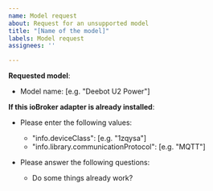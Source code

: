 ```yaml
---
name: Model request
about: Request for an unsupported model
title: "[Name of the model]"
labels: Model request
assignees: ''

---
```


<!-- PLEASE READ BEFORE POSTING A NEW ISSUE
   → You can fill in the following information in English or German
   → Please use this template as well as you can
-->

**Requested model**:
 - Model name: [e.g. "Deebot U2 Power"]

**If this ioBroker adapter is already installed**:

 - Please enter the following values:
   - "info.deviceClass": [e.g. "1zqysa"]
   - "info.library.communicationProtocol": [e.g. "MQTT"]
 
 - Please answer the following questions:
   - Do some things already work?
